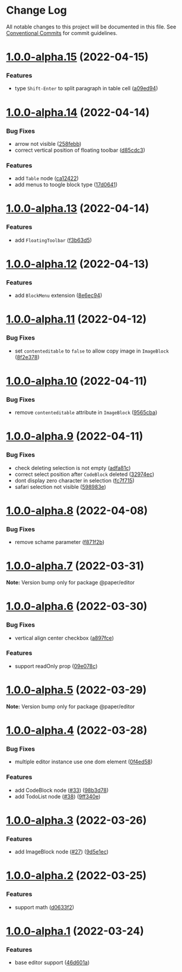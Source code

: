 # Change Log

All notable changes to this project will be documented in this file.
See [Conventional Commits](https://conventionalcommits.org) for commit guidelines.

# [1.0.0-alpha.15](https://github.com/li-yechao/paper/compare/@paper/editor@1.0.0-alpha.14...@paper/editor@1.0.0-alpha.15) (2022-04-15)

### Features

- type `Shift-Enter` to split paragraph in table cell ([a09ed94](https://github.com/li-yechao/paper/commit/a09ed945c96291d2f16461e6e3c6955b777fc915))

# [1.0.0-alpha.14](https://github.com/li-yechao/paper/compare/@paper/editor@1.0.0-alpha.13...@paper/editor@1.0.0-alpha.14) (2022-04-14)

### Bug Fixes

- arrow not visible ([258febb](https://github.com/li-yechao/paper/commit/258febb9e24929e3a63599fc38e073e59a737f1f))
- correct vertical position of floating toolbar ([d85cdc3](https://github.com/li-yechao/paper/commit/d85cdc3beeb6f5afb9a9001883c5f3dc0d886fbf))

### Features

- add `Table` node ([ca12422](https://github.com/li-yechao/paper/commit/ca124220fd8d9c4ede60ef174bd49bae7d1c700e))
- add menus to toogle block type ([17d0641](https://github.com/li-yechao/paper/commit/17d0641fa9f407ea29dbd1fb32ea89732486c720))

# [1.0.0-alpha.13](https://github.com/li-yechao/paper/compare/@paper/editor@1.0.0-alpha.12...@paper/editor@1.0.0-alpha.13) (2022-04-14)

### Features

- add `FloatingToolbar` ([f3b63d5](https://github.com/li-yechao/paper/commit/f3b63d57620352d8efe84427311a11b9fac74424))

# [1.0.0-alpha.12](https://github.com/li-yechao/paper/compare/@paper/editor@1.0.0-alpha.11...@paper/editor@1.0.0-alpha.12) (2022-04-13)

### Features

- add `BlockMenu` extension ([8e6ec94](https://github.com/li-yechao/paper/commit/8e6ec94e59c28c10f747a72c5c5d36873a523caa))

# [1.0.0-alpha.11](https://github.com/li-yechao/paper/compare/@paper/editor@1.0.0-alpha.10...@paper/editor@1.0.0-alpha.11) (2022-04-12)

### Bug Fixes

- set `contenteditable` to `false` to allow copy image in `ImageBlock` ([8f2e378](https://github.com/li-yechao/paper/commit/8f2e378b28b989704adb9f59f64c1ad18daabc2e))

# [1.0.0-alpha.10](https://github.com/li-yechao/paper/compare/@paper/editor@1.0.0-alpha.9...@paper/editor@1.0.0-alpha.10) (2022-04-11)

### Bug Fixes

- remove `contenteditable` attribute in `ImageBlock` ([9565cba](https://github.com/li-yechao/paper/commit/9565cba75559c681d46e25204a48d950b7dc5395))

# [1.0.0-alpha.9](https://github.com/li-yechao/paper/compare/@paper/editor@1.0.0-alpha.8...@paper/editor@1.0.0-alpha.9) (2022-04-11)

### Bug Fixes

- check deleting selection is not empty ([adfa81c](https://github.com/li-yechao/paper/commit/adfa81c8c418e1c79a9d6c07e64ca6f845bd87d1))
- correct select position after `CodeBlock` deleted ([32974ec](https://github.com/li-yechao/paper/commit/32974ec419c2f8f00097843699b5c28254ed11f4))
- dont display zero character in selection ([fc7f715](https://github.com/li-yechao/paper/commit/fc7f71556f73a6ae1c0452293fa21f90b8570e54))
- safari selection not visible ([598983e](https://github.com/li-yechao/paper/commit/598983ebfffd9b16cdf554700eebb6afe3ea07c7))

# [1.0.0-alpha.8](https://github.com/li-yechao/paper/compare/@paper/editor@1.0.0-alpha.7...@paper/editor@1.0.0-alpha.8) (2022-04-08)

### Bug Fixes

- remove schame parameter ([f871f2b](https://github.com/li-yechao/paper/commit/f871f2bd60bd0649e22d3023e5bd2fbd2dbfaac0))

# [1.0.0-alpha.7](https://github.com/li-yechao/paper/compare/@paper/editor@1.0.0-alpha.6...@paper/editor@1.0.0-alpha.7) (2022-03-31)

**Note:** Version bump only for package @paper/editor

# [1.0.0-alpha.6](https://github.com/li-yechao/paper/compare/@paper/editor@1.0.0-alpha.5...@paper/editor@1.0.0-alpha.6) (2022-03-30)

### Bug Fixes

- vertical align center checkbox ([a897fce](https://github.com/li-yechao/paper/commit/a897fcecdd6224acee5f4fdf5871605b7067d0ba))

### Features

- support readOnly prop ([09e078c](https://github.com/li-yechao/paper/commit/09e078ca8606c103859aa352970fd428bb6a3299))

# [1.0.0-alpha.5](https://github.com/li-yechao/paper/compare/@paper/editor@1.0.0-alpha.4...@paper/editor@1.0.0-alpha.5) (2022-03-29)

**Note:** Version bump only for package @paper/editor

# [1.0.0-alpha.4](https://github.com/li-yechao/paper/compare/@paper/editor@1.0.0-alpha.3...@paper/editor@1.0.0-alpha.4) (2022-03-28)

### Bug Fixes

- multiple editor instance use one dom element ([0f4ed58](https://github.com/li-yechao/paper/commit/0f4ed58e0b38d456dd9753f3a51b950cf69358fb))

### Features

- add CodeBlock node ([#33](https://github.com/li-yechao/paper/issues/33)) ([98b3d78](https://github.com/li-yechao/paper/commit/98b3d7838339710bcc9b73041fecc8ee8d98f05f))
- add TodoList node ([#38](https://github.com/li-yechao/paper/issues/38)) ([9ff340e](https://github.com/li-yechao/paper/commit/9ff340e0e5f6f2b5d89739c8f651e6b090b0f21c))

# [1.0.0-alpha.3](https://github.com/li-yechao/paper/compare/@paper/editor@1.0.0-alpha.2...@paper/editor@1.0.0-alpha.3) (2022-03-26)

### Features

- add ImageBlock node ([#27](https://github.com/li-yechao/paper/issues/27)) ([9d5e1ec](https://github.com/li-yechao/paper/commit/9d5e1ec63ab3d69e48d01d2947269d7aeedc5e91))

# [1.0.0-alpha.2](https://github.com/li-yechao/paper/compare/@paper/editor@1.0.0-alpha.1...@paper/editor@1.0.0-alpha.2) (2022-03-25)

### Features

- support math ([d0633f2](https://github.com/li-yechao/paper/commit/d0633f26fd7be51d796cf5d7ef74d9a0de0708f2))

# [1.0.0-alpha.1](https://github.com/li-yechao/paper/compare/@paper/editor@0.1.4...@paper/editor@1.0.0-alpha.1) (2022-03-24)

### Features

- base editor support ([46d601a](https://github.com/li-yechao/paper/commit/46d601a31dad97fb7c0a739130b168678a7c88d4))
